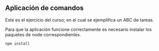 ## Aplicación de comandos

Este es el ejercicio del curso; en el cual se ejemplifica un ABC de tareas.

Para que la aplicación funcione correctamente es necesario instalar los paquetes de node correspondientes.

```
npm install
```